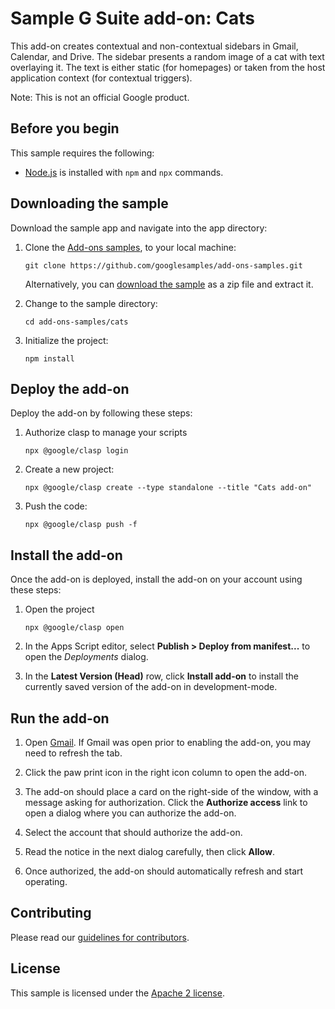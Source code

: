 # Sample G Suite add-on: Cats

This add-on creates contextual and non-contextual sidebars in Gmail, Calendar, and Drive. The sidebar presents a random image of a cat with text overlaying it. The text is either static (for homepages) or taken from the host application context (for contextual triggers).

Note: This is not an official Google product.

## Before you begin

This sample requires the following:

-  [Node.js][node] is installed with `npm` and `npx` commands.

## Downloading the sample

Download the sample app and navigate into the app directory:

1.  Clone the [Add-ons samples][github-repo], to your local
    machine:

        git clone https://github.com/googlesamples/add-ons-samples.git

    Alternatively, you can [download the sample][github-zip] as a zip file and
    extract it.

2.  Change to the sample directory:

        cd add-ons-samples/cats

3.  Initialize the project:

        npm install

## Deploy the add-on

Deploy the add-on by following these steps:

1.  Authorize clasp to manage your scripts

        npx @google/clasp login

2.  Create a new project:

        npx @google/clasp create --type standalone --title "Cats add-on"

3.  Push the code:

        npx @google/clasp push -f
        

## Install the add-on

Once the add-on is deployed, install the add-on on your account using these steps:

1.  Open the project

        npx @google/clasp open
        
2. In the Apps Script editor, select **Publish > Deploy from manifest...** to open the *Deployments* dialog.

3. In the **Latest Version (Head)** row, click **Install add-on** to install the currently saved version of the add-on in development-mode. 


## Run the add-on

1.  Open [Gmail][gmail]. If Gmail was open prior to enabling the add-on,
    you may need to refresh the tab.

2.  Click the paw print icon in the right icon column to open the add-on.

3.  The add-on should place a card on the right-side of the window,
    with a message asking for authorization. Click the **Authorize access** link
    to open a dialog where you can authorize the add-on.

4.  Select the account that should authorize the add-on.

5.  Read the notice in the next dialog carefully, then click **Allow**.

6.  Once authorized, the add-on should automatically refresh and start operating.

## Contributing

Please read our [guidelines for contributors][contributing].

## License

This sample is licensed under the [Apache 2 license][license].


<!-- References -->
[node]:https://nodejs.org/en/
[github-repo]: https://github.com/googleworkspace/add-ons-samples
[github-zip]: https://github.com/googleworkspace/add-ons-samples/archive/main.zip
[contributing]: https://github.com/googleworkspace/add-ons-samples/blob/main/CONTRIBUTING.md
[license]: https://github.com/googleworkspace/add-ons-samples/blob/main/LICENSE
[gmail]: https://mail.google.com/

